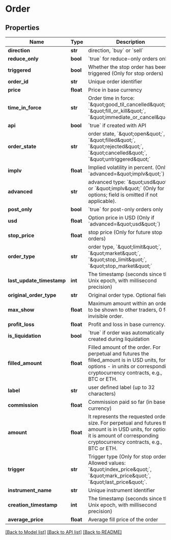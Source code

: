 # Order

## Properties
Name | Type | Description | Notes
------------ | ------------- | ------------- | -------------
**direction** | **str** | direction, &#x60;buy&#x60; or &#x60;sell&#x60; | 
**reduce_only** | **bool** | &#x60;true&#x60; for reduce-only orders only | [optional] 
**triggered** | **bool** | Whether the stop order has been triggered (Only for stop orders) | [optional] 
**order_id** | **str** | Unique order identifier | 
**price** | **float** | Price in base currency | 
**time_in_force** | **str** | Order time in force: &#x60;\&quot;good_til_cancelled\&quot;&#x60;, &#x60;\&quot;fill_or_kill\&quot;&#x60;, &#x60;\&quot;immediate_or_cancel\&quot;&#x60; | 
**api** | **bool** | &#x60;true&#x60; if created with API | 
**order_state** | **str** | order state, &#x60;\&quot;open\&quot;&#x60;, &#x60;\&quot;filled\&quot;&#x60;, &#x60;\&quot;rejected\&quot;&#x60;, &#x60;\&quot;cancelled\&quot;&#x60;, &#x60;\&quot;untriggered\&quot;&#x60; | 
**implv** | **float** | Implied volatility in percent. (Only if &#x60;advanced&#x3D;\&quot;implv\&quot;&#x60;) | [optional] 
**advanced** | **str** | advanced type: &#x60;\&quot;usd\&quot;&#x60; or &#x60;\&quot;implv\&quot;&#x60; (Only for options; field is omitted if not applicable).  | [optional] 
**post_only** | **bool** | &#x60;true&#x60; for post-only orders only | 
**usd** | **float** | Option price in USD (Only if &#x60;advanced&#x3D;\&quot;usd\&quot;&#x60;) | [optional] 
**stop_price** | **float** | stop price (Only for future stop orders) | [optional] 
**order_type** | **str** | order type, &#x60;\&quot;limit\&quot;&#x60;, &#x60;\&quot;market\&quot;&#x60;, &#x60;\&quot;stop_limit\&quot;&#x60;, &#x60;\&quot;stop_market\&quot;&#x60; | 
**last_update_timestamp** | **int** | The timestamp (seconds since the Unix epoch, with millisecond precision) | 
**original_order_type** | **str** | Original order type. Optional field | [optional] 
**max_show** | **float** | Maximum amount within an order to be shown to other traders, 0 for invisible order. | 
**profit_loss** | **float** | Profit and loss in base currency. | [optional] 
**is_liquidation** | **bool** | &#x60;true&#x60; if order was automatically created during liquidation | 
**filled_amount** | **float** | Filled amount of the order. For perpetual and futures the filled_amount is in USD units, for options - in units or corresponding cryptocurrency contracts, e.g., BTC or ETH. | [optional] 
**label** | **str** | user defined label (up to 32 characters) | 
**commission** | **float** | Commission paid so far (in base currency) | [optional] 
**amount** | **float** | It represents the requested order size. For perpetual and futures the amount is in USD units, for options it is amount of corresponding cryptocurrency contracts, e.g., BTC or ETH. | [optional] 
**trigger** | **str** | Trigger type (Only for stop orders). Allowed values: &#x60;\&quot;index_price\&quot;&#x60;, &#x60;\&quot;mark_price\&quot;&#x60;, &#x60;\&quot;last_price\&quot;&#x60;. | [optional] 
**instrument_name** | **str** | Unique instrument identifier | [optional] 
**creation_timestamp** | **int** | The timestamp (seconds since the Unix epoch, with millisecond precision) | 
**average_price** | **float** | Average fill price of the order | [optional] 

[[Back to Model list]](../README.md#documentation-for-models) [[Back to API list]](../README.md#documentation-for-api-endpoints) [[Back to README]](../README.md)


